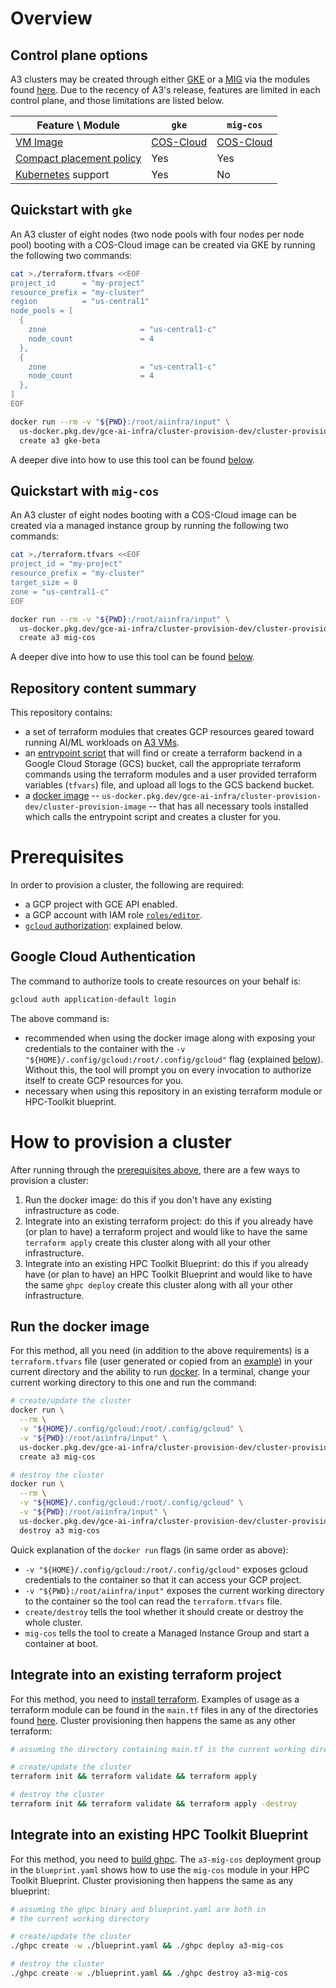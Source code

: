 # Overview

## Control plane options

A3 clusters may be created through either [GKE](https://cloud.google.com/kubernetes-engine) or a [MIG](https://cloud.google.com/compute/docs/instance-groups#managed_instance_groups) via the modules found [here](./terraform/modules/cluster). Due to the recency of A3's release, features are limited in each control plane, and those limitations are listed below.

| Feature \ Module | `gke` | `mig-cos` |
| --- | --- | --- |
| [VM Image](https://cloud.google.com/compute/docs/images) | [COS-Cloud](https://cloud.google.com/container-optimized-os/docs) | [COS-Cloud](https://cloud.google.com/container-optimized-os/docs) |
| [Compact placement policy](https://cloud.google.com/compute/docs/instances/define-instance-placement) | Yes | Yes |
| [Kubernetes](https://kubernetes.io/) support | Yes | No |

## Quickstart with `gke`

An A3 cluster of eight nodes (two node pools with four nodes per node pool) booting with a COS-Cloud image can be created via GKE by running the following two commands:

```bash
cat >./terraform.tfvars <<EOF
project_id      = "my-project"
resource_prefix = "my-cluster"
region          = "us-central1"
node_pools = [
  {
    zone                     = "us-central1-c"
    node_count               = 4
  },
  {
    zone                     = "us-central1-c"
    node_count               = 4
  },
]
EOF

docker run --rm -v "${PWD}:/root/aiinfra/input" \
  us-docker.pkg.dev/gce-ai-infra/cluster-provision-dev/cluster-provision-image:latest \
  create a3 gke-beta
```

A deeper dive into how to use this tool can be found [below](#how-to-provision-a-cluster).

## Quickstart with `mig-cos`

An A3 cluster of eight nodes booting with a COS-Cloud image can be created via a managed instance group by running the following two commands:

```bash
cat >./terraform.tfvars <<EOF
project_id = "my-project"
resource_prefix = "my-cluster"
target_size = 8
zone = "us-central1-c"
EOF

docker run --rm -v "${PWD}:/root/aiinfra/input" \
  us-docker.pkg.dev/gce-ai-infra/cluster-provision-dev/cluster-provision-image:latest \
  create a3 mig-cos
```

A deeper dive into how to use this tool can be found [below](#how-to-provision-a-cluster).

## Repository content summary

This repository contains:

- a set of terraform modules that creates GCP resources geared toward running
  AI/ML workloads on [A3 VMs](#what-is-an-a3-cluster).
- an [entrypoint script](../scripts/entrypoint.sh) that will find or create a
  terraform backend in a Google Cloud Storage (GCS) bucket, call the
  appropriate terraform commands using the terraform modules and a user
  provided terraform variables (`tfvars`) file, and upload all logs to the GCS
  backend bucket.
- a [docker image](./Dockerfile) --
  `us-docker.pkg.dev/gce-ai-infra/cluster-provision-dev/cluster-provision-image`
  -- that has all necessary tools installed which calls the entrypoint script
  and creates a cluster for you.

# Prerequisites

In order to provision a cluster, the following are required:

- a GCP project with GCE API enabled.
- a GCP account with IAM role
  [`roles/editor`](https://cloud.google.com/iam/docs/understanding-roles#basic).
- [`gcloud` authorization](https://cloud.google.com/sdk/docs/authorizing): explained below.

## Google Cloud Authentication

The command to authorize tools to create resources on your behalf is:

```bash
gcloud auth application-default login
```

The above command is:

- recommended when using the docker image along with exposing your credentials
  to the container with the
  `-v "${HOME}/.config/gcloud:/root/.config/gcloud"`
  flag (explained [below](#run-the-docker-image)). Without this, the tool will
  prompt you on every invocation to authorize itself to create GCP resources
  for you.
- necessary when using this repository in an existing terraform module or
  HPC-Toolkit blueprint.

# How to provision a cluster

After running through the [prerequisites above](#prerequisites), there are a
few ways to provision a cluster:

1. Run the docker image: do this if you don't have any existing infrastructure
  as code.
1. Integrate into an existing terraform project: do this if you already have
  (or plan to have) a terraform project and would like to have the same
  `terraform apply` create this cluster along with all your other
  infrastructure.
1. Integrate into an existing HPC Toolkit Blueprint: do this if you already have
  (or plan to have) an HPC Toolkit Blueprint and would like to have the same
  `ghpc deploy` create this cluster along with all your other infrastructure.

## Run the docker image

For this method, all you need (in addition to the above requirements) is a
`terraform.tfvars` file (user generated or copied from an [example](./samples)) in your
current directory and the ability to run [docker](https://www.docker.com/). In
a terminal, change your current working directory to this one and run the command:

```bash
# create/update the cluster
docker run \
  --rm \
  -v "${HOME}/.config/gcloud:/root/.config/gcloud" \
  -v "${PWD}:/root/aiinfra/input" \
  us-docker.pkg.dev/gce-ai-infra/cluster-provision-dev/cluster-provision-image:latest \
  create a3 mig-cos

# destroy the cluster
docker run \
  --rm \
  -v "${HOME}/.config/gcloud:/root/.config/gcloud" \
  -v "${PWD}:/root/aiinfra/input" \
  us-docker.pkg.dev/gce-ai-infra/cluster-provision-dev/cluster-provision-image:latest \
  destroy a3 mig-cos
```

Quick explanation of the `docker run` flags (in same order as above):

- `-v "${HOME}/.config/gcloud:/root/.config/gcloud"` exposes gcloud credentials
  to the container so that it can access your GCP project.
- `-v "${PWD}:/root/aiinfra/input"` exposes the current working directory to
  the container so the tool can read the `terraform.tfvars` file.
- `create/destroy` tells the tool whether it should create or destroy the whole
  cluster.
- `mig-cos` tells the tool to create a Managed Instance Group and
  start a container at boot.

## Integrate into an existing terraform project

For this method, you need to
[install terraform](https://developer.hashicorp.com/terraform/downloads).
Examples of usage as a terraform module can be found in the `main.tf` files in
any of the directories found [here](./samples/a3). Cluster provisioning then
happens the same as any other terraform:

```bash
# assuming the directory containing main.tf is the current working directory

# create/update the cluster
terraform init && terraform validate && terraform apply

# destroy the cluster
terraform init && terraform validate && terraform apply -destroy
```

## Integrate into an existing HPC Toolkit Blueprint

For this method, you need to
[build ghpc](https://github.com/GoogleCloudPlatform/hpc-toolkit#quickstart).
The `a3-mig-cos` deployment group in the `blueprint.yaml` shows how
to use the `mig-cos` module in your HPC Toolkit Blueprint. Cluster
provisioning then happens the same as any blueprint:

```bash
# assuming the ghpc binary and blueprint.yaml are both in
# the current working directory

# create/update the cluster
./ghpc create -w ./blueprint.yaml && ./ghpc deploy a3-mig-cos

# destroy the cluster
./ghpc create -w ./blueprint.yaml && ./ghpc destroy a3-mig-cos
```
